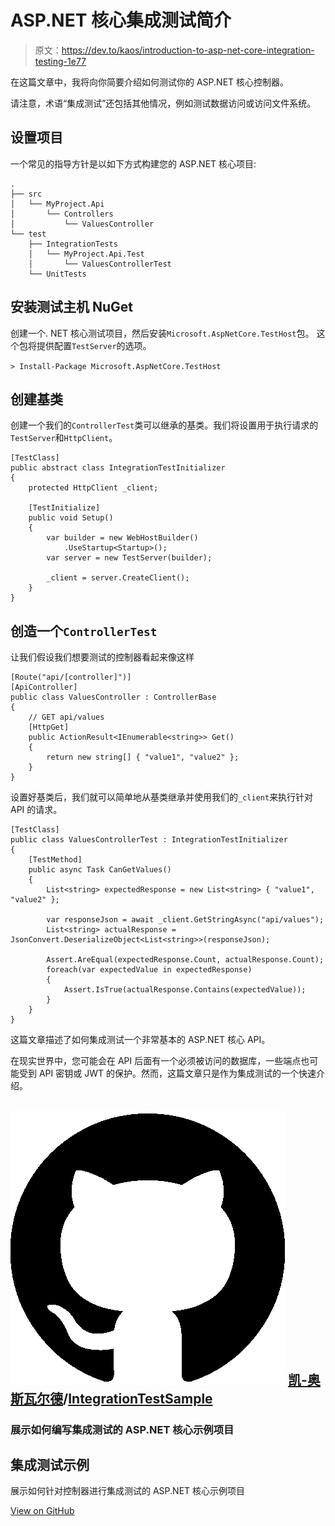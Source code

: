 # ASP.NET 核心集成测试简介

> 原文：<https://dev.to/kaos/introduction-to-asp-net-core-integration-testing-1e77>

在这篇文章中，我将向你简要介绍如何测试你的 ASP.NET 核心控制器。

请注意，术语“集成测试”还包括其他情况，例如测试数据访问或访问文件系统。

## 设置项目

一个常见的指导方针是以如下方式构建您的 ASP.NET 核心项目:

```
.
├── src
│   └── MyProject.Api
│       └── Controllers
│           └── ValuesController
└── test
    ├── IntegrationTests
    │   └── MyProject.Api.Test
    │       └── ValuesControllerTest
    └── UnitTests 
```

## 安装测试主机 NuGet

创建一个. NET 核心测试项目，然后安装`Microsoft.AspNetCore.TestHost`包。
这个包将提供配置`TestServer`的选项。

`> Install-Package Microsoft.AspNetCore.TestHost`

## 创建基类

创建一个我们的`ControllerTest`类可以继承的基类。我们将设置用于执行请求的`TestServer`和`HttpClient`。

```
[TestClass]
public abstract class IntegrationTestInitializer
{
    protected HttpClient _client;

    [TestInitialize]
    public void Setup()
    {
        var builder = new WebHostBuilder()
            .UseStartup<Startup>();
        var server = new TestServer(builder);

        _client = server.CreateClient();
    }
} 
```

## 创造一个`ControllerTest`

让我们假设我们想要测试的控制器看起来像这样

```
[Route("api/[controller]")]
[ApiController]
public class ValuesController : ControllerBase
{
    // GET api/values
    [HttpGet]
    public ActionResult<IEnumerable<string>> Get()
    {
        return new string[] { "value1", "value2" };
    }
} 
```

设置好基类后，我们就可以简单地从基类继承并使用我们的`_client`来执行针对 API 的请求。

```
[TestClass]
public class ValuesControllerTest : IntegrationTestInitializer
{
    [TestMethod]
    public async Task CanGetValues()
    {
        List<string> expectedResponse = new List<string> { "value1", "value2" };

        var responseJson = await _client.GetStringAsync("api/values");
        List<string> actualResponse = JsonConvert.DeserializeObject<List<string>>(responseJson);

        Assert.AreEqual(expectedResponse.Count, actualResponse.Count);
        foreach(var expectedValue in expectedResponse)
        {
            Assert.IsTrue(actualResponse.Contains(expectedValue));
        }
    }
} 
```

这篇文章描述了如何集成测试一个非常基本的 ASP.NET 核心 API。

在现实世界中，您可能会在 API 后面有一个必须被访问的数据库，一些端点也可能受到 API 密钥或 JWT 的保护。然而，这篇文章只是作为集成测试的一个快速介绍。

## ![GitHub logo](img/375dfcc32199b4dedf2b526645c27ff7.png) [凯-奥斯瓦尔德](https://github.com/kai-oswald)/[IntegrationTestSample](https://github.com/kai-oswald/IntegrationTestSample)

### 展示如何编写集成测试的 ASP.NET 核心示例项目

<article class="markdown-body entry-content p-5" itemprop="text">

# 集成测试示例

展示如何针对控制器进行集成测试的 ASP.NET 核心示例项目

</article>

[View on GitHub](https://github.com/kai-oswald/IntegrationTestSample)